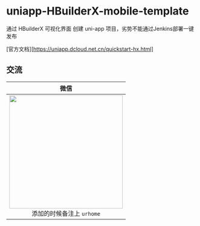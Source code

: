 # uniapp-HBuilderX-mobile-template

通过 HBuilderX 可视化界面 创建 uni-app 项目，劣势不能通过Jenkins部署一键发布

[官方文档][https://uniapp.dcloud.net.cn/quickstart-hx.html]

## 交流

| 微信  |
| ------------- |
|<img src="https://ur-home.oss-cn-shanghai.aliyuncs.com/weixin/wx_code.jpg" width="300px"><div align="center"> 添加的时候备注上 `urhome`  </div>|
